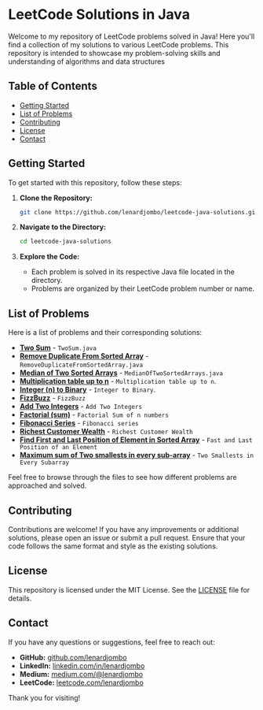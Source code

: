 # LeetCode Solutions in Java

Welcome to my repository of LeetCode problems solved in Java! Here you'll find a collection of my solutions to various LeetCode problems. This repository is intended to showcase my problem-solving skills and understanding of algorithms and data structures

## Table of Contents

- [Getting Started](#getting-started)
- [List of Problems](#list-of-problems)
- [Contributing](#contributing)
- [License](#license)
- [Contact](#contact)

## Getting Started

To get started with this repository, follow these steps:

1. **Clone the Repository:**
    ```bash
    git clone https://github.com/lenardjombo/leetcode-java-solutions.git
    ```

2. **Navigate to the Directory:**
    ```bash
    cd leetcode-java-solutions
    ```

3. **Explore the Code:**
   - Each problem is solved in its respective Java file located in the  directory.
   - Problems are organized by their LeetCode problem number or name.

## List of Problems

Here is a list of problems and their corresponding solutions:

- **[Two Sum](https://leetcode.com/problems/two-sum/)** - `TwoSum.java`
- **[Remove Duplicate From Sorted Array](https://leetcode.com/problems/remove-duplicates-from-sorted-array/)** - `RemoveDuplicateFromSortedArray.java `
- **[Median of Two Sorted Arrays](https://leetcode.com/problems/median-of-two-sorted-arrays/)** - `MedianOfTwoSortedArrays.java `
- **[Multiplication table up to n](https://github.com/lenardjombo/leetcode-java-solutions/blob/main/MultiplicationTableUpTo-n.java)** - `Multiplication table up to n`.
- **[Integer (n) to Binary](https://github.com/lenardjombo/leetcode-java-solutions/blob/main/IntergerToBinary.java)** - `Integer to Binary`.
- **[FizzBuzz](https://leetcode.com/problems/fizz-buzz/)** - `FizzBuzz`
- **[Add Two Integers](https://leetcode.com/problems/add-two-integers/)** - `Add Two Integers`
- **[Factorial (sum)](https://leetcode.com/problems/FactorialRecursion/)** - `Factorial Sum of n numbers`
- **[Fibonacci Series](https://leetcode.com/problems/FinonacciRecursion/)** - `Fibonacci series`
- **[Richest Customer Wealth](https://leetcode.com/problems/richest-customer-wealth/submissions/1395875963/)** - `Richest Customer Wealth`
- **[Find First and Last Position of Element in Sorted Array](https://leetcode.com/problems/find-first-and-last-position-of-element-in-sorted-array/)** - `Fast and Last Position of an Element`
- **[Maximum sum of Two smallests in every sub-array](https://www.geeksforgeeks.org/problem-of-the-day?utm_source=gfgpractice&utm_medium=events_page&utm_campaign=events_series_problem_of_the_day)** - `Two Smallests in Every Subarray
`

Feel free to browse through the files to see how different problems are approached and solved.

## Contributing

Contributions are welcome! If you have any improvements or additional solutions, please open an issue or submit a pull request. Ensure that your code follows the same format and style as the existing solutions.

## License

This repository is licensed under the MIT License. See the [LICENSE](LICENSE) file for details.

## Contact

If you have any questions or suggestions, feel free to reach out:

- **GitHub:** [github.com/lenardjombo](https://github.com/lenardjombo)
- **LinkedIn:** [linkedin.com/in/lenardjombo](https://linkedin.com/in/lenardjombo)
- **Medium:** [medium.com/@lenardjombo](https://medium.com/@lenardjombo)
- **LeetCode:** [leetcode.com/lenardjombo](https://leetcode.com/u/jombo03/)

Thank you for visiting!


